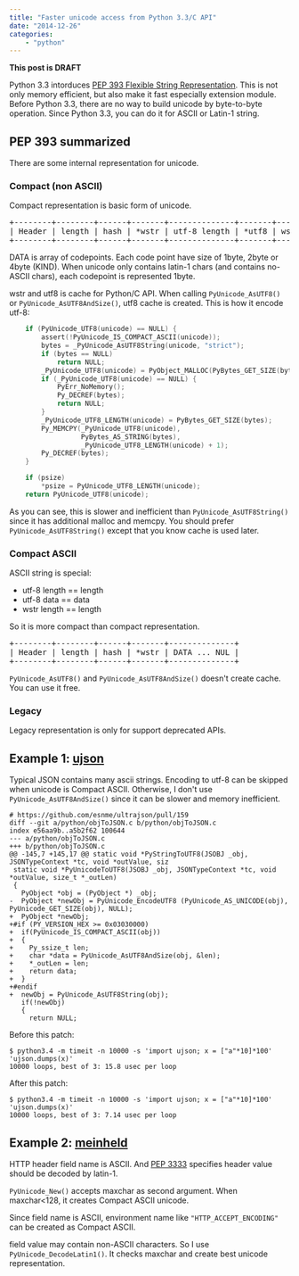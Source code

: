 ```yaml
---
title: "Faster unicode access from Python 3.3/C API"
date: "2014-12-26"
categories:
    - "python"
---
```

**This post is DRAFT**

Python 3.3 intorduces [PEP 393 Flexible String Representation](https://www.python.org/dev/peps/pep-0393/).
This is not only memory efficient, but also make it fast especially extension module.
Before Python 3.3, there are no way to build unicode by byte-to-byte operation.  Since Python 3.3,
you can do it for ASCII or Latin-1 string.


## PEP 393 summarized

There are some internal representation for unicode.

### Compact (non ASCII)

Compact representation is basic form of unicode.

<pre>
+--------+--------+------+-------+--------------+-------+-------------+--------------+
| Header | length | hash | *wstr | utf-8 length | *utf8 | wstr_length | DATA ... NUL |
+--------+--------+------+-------+--------------+-------+-------------+--------------+
</pre>

DATA is array of codepoints.  Each code point have size of 1byte, 2byte or 4byte (KIND).
When unicode only contains latin-1 chars (and contains no-ASCII chars), each codepoint is represented 1byte.

wstr and utf8 is cache for Python/C API.  When calling `PyUnicode_AsUTF8()` or `PyUnicode_AsUTF8AndSize()`, utf8 cache is created.
This is how it encode utf-8:

```c
    if (PyUnicode_UTF8(unicode) == NULL) {
        assert(!PyUnicode_IS_COMPACT_ASCII(unicode));
        bytes = _PyUnicode_AsUTF8String(unicode, "strict");
        if (bytes == NULL)
            return NULL;
        _PyUnicode_UTF8(unicode) = PyObject_MALLOC(PyBytes_GET_SIZE(bytes) + 1);
        if (_PyUnicode_UTF8(unicode) == NULL) {
            PyErr_NoMemory();
            Py_DECREF(bytes);
            return NULL;
        }
        _PyUnicode_UTF8_LENGTH(unicode) = PyBytes_GET_SIZE(bytes);
        Py_MEMCPY(_PyUnicode_UTF8(unicode),
                  PyBytes_AS_STRING(bytes),
                  _PyUnicode_UTF8_LENGTH(unicode) + 1);
        Py_DECREF(bytes);
    }

    if (psize)
        *psize = PyUnicode_UTF8_LENGTH(unicode);
    return PyUnicode_UTF8(unicode);
```

As you can see, this is slower and inefficient than `PyUnicode_AsUTF8String()` since it has additional malloc and memcpy.
You should prefer `PyUnicode_AsUTF8String()` except that you know cache is used later.


### Compact ASCII

ASCII string is special:

* utf-8 length == length
* utf-8 data == data
* wstr length == length

So it is more compact than compact representation.

<pre>
+--------+--------+------+-------+--------------+
| Header | length | hash | *wstr | DATA ... NUL |
+--------+--------+------+-------+--------------+
</pre>

`PyUnicode_AsUTF8()` and `PyUnicode_AsUTF8AndSize()` doesn't create cache.  You can use it free.

### Legacy

Legacy representation is only for support deprecated APIs.


## Example 1: [ujson](https://github.com/esnme/ultrajson)

Typical JSON contains many ascii strings.  Encoding to utf-8 can be skipped when unicode is Compact ASCII.
Otherwise, I don't use `PyUnicode_AsUTF8AndSize()` since it can be slower and memory inefficient.

```
# https://github.com/esnme/ultrajson/pull/159
diff --git a/python/objToJSON.c b/python/objToJSON.c
index e56aa9b..a5b2f62 100644
--- a/python/objToJSON.c
+++ b/python/objToJSON.c
@@ -145,7 +145,17 @@ static void *PyStringToUTF8(JSOBJ _obj, JSONTypeContext *tc, void *outValue, siz
 static void *PyUnicodeToUTF8(JSOBJ _obj, JSONTypeContext *tc, void *outValue, size_t *_outLen)
 {
   PyObject *obj = (PyObject *) _obj;
-  PyObject *newObj = PyUnicode_EncodeUTF8 (PyUnicode_AS_UNICODE(obj), PyUnicode_GET_SIZE(obj), NULL);
+  PyObject *newObj;
+#if (PY_VERSION_HEX >= 0x03030000)
+  if(PyUnicode_IS_COMPACT_ASCII(obj))
+  {
+    Py_ssize_t len;
+    char *data = PyUnicode_AsUTF8AndSize(obj, &len);
+    *_outLen = len;
+    return data;
+  }
+#endif
+  newObj = PyUnicode_AsUTF8String(obj);
   if(!newObj)
   {
     return NULL;
```

Before this patch:
```console
$ python3.4 -m timeit -n 10000 -s 'import ujson; x = ["a"*10]*100' 'ujson.dumps(x)'
10000 loops, best of 3: 15.8 usec per loop
```

After this patch:
```console
$ python3.4 -m timeit -n 10000 -s 'import ujson; x = ["a"*10]*100' 'ujson.dumps(x)'
10000 loops, best of 3: 7.14 usec per loop
```


## Example 2: [meinheld](https://github.com/mopemope/meinheld)

HTTP header field name is ASCII.  And [PEP 3333](https://www.python.org/dev/peps/pep-3333/) specifies header value should be decoded by latin-1.

`PyUnicode_New()` accepts maxchar as second argument. When maxchar<128, it creates Compact ASCII unicode.

Since field name is ASCII, environment name like `"HTTP_ACCEPT_ENCODING"` can be created as Compact ASCII.

field value may contain non-ASCII characters.  So I use `PyUnicode_DecodeLatin1()`.  It checks maxchar and create best unicode representation.
